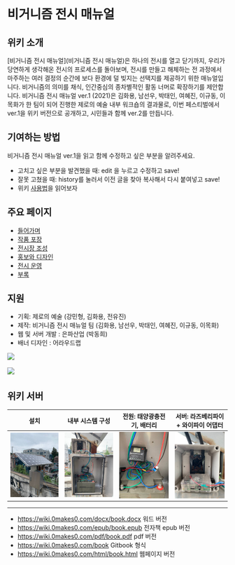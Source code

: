 # 비거니즘 전시 매뉴얼

## 위키 소개
[비거니즘 전시 매뉴얼](비거니즘 전시 매뉴얼)은 하나의 전시를 열고 닫기까지, 우리가 당연하게 생각해온 전시의 프로세스를 돌아보며, 전시를 만들고 해체하는 전 과정에서 마주하는 여러 결정의 순간에 보다 환경에 덜 빚지는 선택지를 제공하기 위한 매뉴얼입니다. 비거니즘의 의미를 채식, 인간중심의 종차별적인 활동 너머로 확장하기를 제안합니다. 비거니즘 전시 매뉴얼 ver.1 (2021)은 김화용, 남선우, 박태인, 여혜진, 이규동, 이목화가 한 팀이 되어 진행한 제로의 예술 내부 워크숍의 결과물로, 이번 페스티벌에서 ver.1을 위키 버전으로 공개하고, 시민들과 함께 ver.2를 만듭니다. 
 
 
## 기여하는 방법
 비거니즘 전시 매뉴얼 ver.1을 읽고 함께 수정하고 싶은 부분을 알려주세요.
 
* 고치고 싶은 부분을 발견했을 때: edit 을 누르고 수정하고 save!
* 잘못 고쳤을 때: history를 눌러서 이전 글을 찾아 복사해서 다시 붙여넣고 save!
* 위키 [사용법](사용법)을 읽어보자

## 주요 페이지 
* [들어가며](Introduce)
* [작품 포장](작품포장)
* [전시장 조성](전시장조성)
* [홍보와 디자인](홍보-디자인)
* [전시 운영](전시운영)
* [부록](부록)

## 지원

 - 기획: 제로의 예술 (강민형, 김화용, 전유진)
 - 제작: 비거니즘 전시 매뉴얼 팀 (김화용, 남선우, 박태인, 여혜진, 이규동, 이목화)
 - 웹 및 서버 개발 : 은파산업 (박동희)
 - 배너 디자인 : 어라우드랩 

 
![](https://0makes0.com/images/arko.png) 

<a href="https://0makes0.com"><img width=150 src="https://0makes0.com/images/zeromakeszero-logo.svg"></a> 

## 위키 서버

| 설치 | 내부 시스템 구성 | 전원: 태양광충전기, 배터리 | 서버: 라즈베리파이 + 와이파이 어댑터  |
| :---:         |     :---:      |          :---: | :---: |
| ![](./uploads/photo1630906705.jpeg)   | ![](./uploads/photo1630906705(3).jpeg)      | ![](./uploads/photo1630906705(2).jpeg)     | ![](./uploads/photo1630906705(1).jpeg)  |
 
 
***
* https://wiki.0makes0.com/docx/book.docx 워드 버전 
* https://wiki.0makes0.com/epub/book.epub 전자책 epub 버전 
* https://wiki.0makes0.com/pdf/book.pdf pdf 버전 
* https://wiki.0makes0.com/book Gitbook 형식
* https://wiki.0makes0.com/html/book.html 웹페이지 버전
 